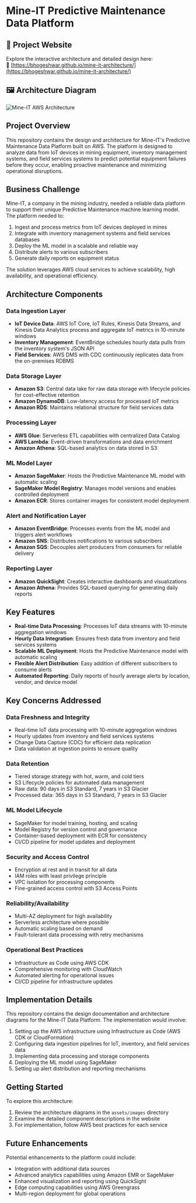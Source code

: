 # Mine-IT Predictive Maintenance Data Platform

## 📎 Project Website

Explore the interactive architecture and detailed design here:  
🔗 [https://bhogeshwar.github.io/mine-it-architecture/](https://bhogeshwar.github.io/mine-it-architecture/)

## 🖼 Architecture Diagram

![Mine-IT AWS Architecture](https://bhogeshwar.github.io/mine-it-architecture/images/aws-icons/ArchitectureDiagram.png)


## Project Overview

This repository contains the design and architecture for Mine-IT's Predictive Maintenance Data Platform built on AWS. The platform is designed to analyze data from IoT devices in mining equipment, inventory management systems, and field services systems to predict potential equipment failures before they occur, enabling proactive maintenance and minimizing operational disruptions.


## Business Challenge

Mine-IT, a company in the mining industry, needed a reliable data platform to support their unique Predictive Maintenance machine learning model. The platform needed to:

1. Ingest and process metrics from IoT devices deployed in mines
2. Integrate with inventory management systems and field services databases
3. Deploy the ML model in a scalable and reliable way
4. Distribute alerts to various subscribers
5. Generate daily reports on equipment status

The solution leverages AWS cloud services to achieve scalability, high availability, and operational efficiency.

## Architecture Components

### Data Ingestion Layer

- **IoT Device Data**: AWS IoT Core, IoT Rules, Kinesis Data Streams, and Kinesis Data Analytics process and aggregate IoT metrics in 10-minute windows
- **Inventory Management**: EventBridge schedules hourly data pulls from the inventory system's JSON API
- **Field Services**: AWS DMS with CDC continuously replicates data from the on-premises RDBMS

### Data Storage Layer

- **Amazon S3**: Central data lake for raw data storage with lifecycle policies for cost-effective retention
- **Amazon DynamoDB**: Low-latency access for processed IoT metrics
- **Amazon RDS**: Maintains relational structure for field services data

### Processing Layer

- **AWS Glue**: Serverless ETL capabilities with centralized Data Catalog
- **AWS Lambda**: Event-driven transformations and data enrichment
- **Amazon Athena**: SQL-based analytics on data stored in S3

### ML Model Layer

- **Amazon SageMaker**: Hosts the Predictive Maintenance ML model with automatic scaling
- **SageMaker Model Registry**: Manages model versions and enables controlled deployment
- **Amazon ECR**: Stores container images for consistent model deployment

### Alert and Notification Layer

- **Amazon EventBridge**: Processes events from the ML model and triggers alert workflows
- **Amazon SNS**: Distributes notifications to various subscribers
- **Amazon SQS**: Decouples alert producers from consumers for reliable delivery

### Reporting Layer

- **Amazon QuickSight**: Creates interactive dashboards and visualizations
- **Amazon Athena**: Provides SQL-based querying for generating daily reports

## Key Features

- **Real-time Data Processing**: Processes IoT data streams with 10-minute aggregation windows
- **Hourly Data Integration**: Ensures fresh data from inventory and field services systems
- **Scalable ML Deployment**: Hosts the Predictive Maintenance model with automatic scaling
- **Flexible Alert Distribution**: Easy addition of different subscribers to consume alerts
- **Automated Reporting**: Daily reports of hourly average alerts by location, vendor, and device model

## Key Concerns Addressed

### Data Freshness and Integrity

- Real-time IoT data processing with 10-minute aggregation windows
- Hourly updates from inventory and field services systems
- Change Data Capture (CDC) for efficient data replication
- Data validation at ingestion points to ensure quality

### Data Retention

- Tiered storage strategy with hot, warm, and cold tiers
- S3 Lifecycle policies for automated data management
- Raw data: 90 days in S3 Standard, 7 years in S3 Glacier
- Processed data: 365 days in S3 Standard, 7 years in S3 Glacier

### ML Model Lifecycle

- SageMaker for model training, hosting, and scaling
- Model Registry for version control and governance
- Container-based deployment with ECR for consistency
- CI/CD pipeline for model updates and deployment

### Security and Access Control

- Encryption at rest and in transit for all data
- IAM roles with least privilege principle
- VPC isolation for processing components
- Fine-grained access control with S3 Access Points

### Reliability/Availability

- Multi-AZ deployment for high availability
- Serverless architecture where possible
- Automatic scaling based on demand
- Fault-tolerant data processing with retry mechanisms

### Operational Best Practices

- Infrastructure as Code using AWS CDK
- Comprehensive monitoring with CloudWatch
- Automated alerting for operational issues
- CI/CD pipeline for infrastructure updates

## Implementation Details

This repository contains the design documentation and architecture diagrams for the Mine-IT Data Platform. The implementation would involve:

1. Setting up the AWS infrastructure using Infrastructure as Code (AWS CDK or CloudFormation)
2. Configuring data ingestion pipelines for IoT, inventory, and field services data
3. Implementing data processing and storage components
4. Deploying the ML model using SageMaker
5. Setting up alert distribution and reporting mechanisms

## Getting Started

To explore this architecture:

1. Review the architecture diagrams in the `assets/images` directory
2. Examine the detailed component descriptions in the website
3. For implementation, follow AWS best practices for each service

## Future Enhancements

Potential enhancements to the platform could include:

- Integration with additional data sources
- Advanced analytics capabilities using Amazon EMR or SageMaker
- Enhanced visualization and reporting using QuickSight
- Edge computing capabilities using AWS Greengrass
- Multi-region deployment for global operations







